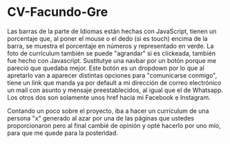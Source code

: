 # CV-Facundo-Gre

Las barras de la parte de Idiomas están hechas con JavaScript, tienen un porcentaje que, al poner el mouse o el dedo (si es touch) encima de la barra, se muestra el porcentaje en números y representado en verde.
La foto de currículum también se puede "agrandar" si es clickeada, también fue hecho con Javascript.
Sustitutye una navbar por un botón porque me pareció que quedaba mejor. Este botón es un dropdown por lo que al apretarlo van a aparecer distintas opciones para "comunicarse conmigo", tiene un link que manda ya por default a mi dirección de correo electrónico un mail con asunto y mensaje preestablecidos, al igual que el de Whatsapp. Los otros dos son solamente unos href hacia mi Facebook e Instagram. 

Contando un poco sobre el proyecto, iba a hacer un currículum de una persona "x" generado al azar por una de las páginas que ustedes proporcionaron pero al final cambié de opinión y opté hacerlo por uno mío, para que me quede para la posteridad.
